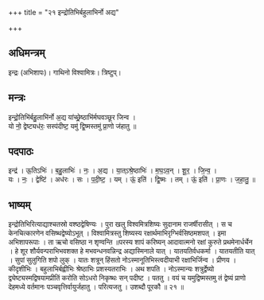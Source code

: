 +++
title = "२१ इन्द्रोतिभिर्बहुलाभिर्नो अद्य"

+++
## अधिमन्त्रम्
इन्द्रः (अभिशापः)। गाथिनो विश्वामित्रः। त्रिष्टुप्।

## मन्त्रः
इन्द्रो॒तिभि॑र्बहु॒लाभि॑र्नो अ॒द्य या॑च्छ्रे॒ष्ठाभि॑र्मघवञ्छूर जिन्व ।  
यो नो॒ द्वेष्ट्यध॑रः॒ सस्प॑दीष्ट॒ यमु॑ द्वि॒ष्मस्तमु॑ प्रा॒णो ज॑हातु ॥

## पदपाठः
इन्द्र॑ । ऊ॒तिऽभिः॑ । ब॒हु॒लाभिः॑ । नः॒ । अ॒द्य । या॒त्ऽश्रे॒ष्ठाभिः॑ । म॒घ॒ऽव॒न् । शू॒र॒ । जि॒न्व॒ ।  
यः । नः॒ । द्वेष्टि॑ । अध॑रः । सः । प॒दी॒ष्ट॒ । यम् । ऊं॒ इति॑ । द्वि॒ष्मः । तम् । ऊं॒ इति॑ । प्रा॒णः । ज॒हा॒तु॒ ॥

## भाष्यम्
इन्द्रोतिभिरित्याद्याश्चतस्रो वश्ष्ठद्वेषिण्यः । पुरा खलु विश्वमित्रशिष्यः सुदानाम राजर्षीरासीत् । स च केनचित्कारणेन वसिष्थद्वेष्योऽभूत् । विश्वामित्रस्तु शिष्यस्य रक्षार्थमाभिरृग्भिर्वसिष्ठमशपत् । इमा अभिशापरूपाः । ता ऋचो वसिष्ठा न शृण्वन्ति ॥परस्य शापं करिष्यन् आदावात्मनो रक्षां कुरुते प्रथमेनार्धर्चेन । हे शूर शौर्यवन्पराभिभवशक्त हे मभवन्धनवन्निन्द्र अद्यास्मिनाले यात् । यातयतिर्वधकर्मा । यातयतीति यात् । सुपां सुलुगिति शपो लुक् । यातः शत्रून् हिंसतो नोऽस्मानूतिभिस्त्वदीयाभी रक्षाभिर्जिन्व । प्रीणय । कीदृशीभिः । बहुलाभिर्बह्वीभिः श्रेष्ठाभिः प्रशस्यतराभिः । अथ शपति । नोऽस्मान्यः शत्रुर्द्वेष्यो द्व्येष्ट्यस्मद्विषयामप्रीतिं करोति सोऽधरो निकृष्थः सन् पदीष्ट । पततु । वयं च यमुद्विष्मस्तमु तं द्वेष्यं प्राणो देहमध्ये वर्तमानः पञ्चवृत्तिर्वायुर्जहातु । परित्यजतु । उशब्दौ पूरकौ ॥ २१ ॥
